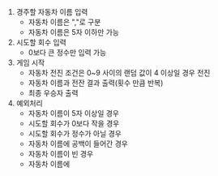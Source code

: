 

1. 경주할 자동차 이름 입력 
   - 자동차 이름은 ","로 구분
   - 자동차 이름은 5자 이하만 가능
2. 시도할 회수 입력
    - 0보다 큰 정수만 입력 가능
3. 게임 시작
   - 자동차 전진 조건은 0~9 사이의 랜덤 값이 4 이상일 경우 전진
   - 자동차 이름과 전잔 결과 출력(횟수 만큼 반복)
   - 최종 우승자 출력
4. 예외처리 
   - 자동차 이름이 5자 이상일 경우
   - 시도할 회수가 0보다 작을 경우
   - 시도할 회수가 정수가 아닐 경우
   - 자동차 이름에 공백이 들어간 경우
   - 자동차 이름이 빈 경우
   - 자동차 이름에 